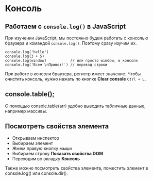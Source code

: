 # Консоль
## Работаем с `console.log()` в JavaScript

При изучении JavaScript, мы постоянно будем работать с консолью браузера и командой `console.log()`. Поэтому сразу изучим их.

    console.log('hello')
    console.log(3 + 5)
    console.log(window)           // или просто window, в консоли
    console.log('Всем \nПривет!') // перевод строки

При работе в консоли браузера, регистр имеет значение.
Чтобы очистить консоль, нужно нажать по кнопке **Clear console** `Ctrl + L`.

## console.table();
С помощью console.table(arr) удобно выводить табличные данные, например массивы.

## Посмотреть свойства элемента
* Открываем инспектор
* Выбираем элемент
* Жмем правую кнопку мыши
* Выбираем строку **Показать свойства DOM**
* Переходим во вкладку **Консоль**

Также можно посмотреть свойства элемента, поместить элемент в console.log() или console.dir().
